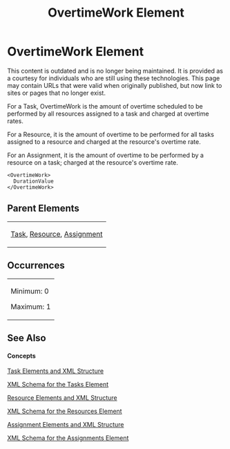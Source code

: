 ﻿---
title: OvertimeWork Element
TOCTitle: OvertimeWork Element
ms:assetid: 9d534b47-3d09-4ef7-90ee-416c3418d97d
ms:mtpsurl: https://msdn.microsoft.com/en-us/library/Bb968609(v=office.12)
ms:contentKeyID: 13188300
ms.date: 05/05/2014
mtps_version: v=office.12
f1_keywords:
- OvertimeWork element
---

# OvertimeWork Element

This content is outdated and is no longer being maintained. It is provided as a courtesy for individuals who are still using these technologies. This page may contain URLs that were valid when originally published, but now link to sites or pages that no longer exist.

For a Task, OvertimeWork is the amount of overtime scheduled to be performed by all resources assigned to a task and charged at overtime rates.

For a Resource, it is the amount of overtime to be performed for all tasks assigned to a resource and charged at the resource's overtime rate.

For an Assignment, it is the amount of overtime to be performed by a resource on a task; charged at the resource's overtime rate.

    <OvertimeWork>
      DurationValue
    </OvertimeWork>

## Parent Elements

<table>
<colgroup>
<col style="width: 100%" />
</colgroup>
<tbody>
<tr class="odd">
<td><p><a href="bb968487(v=office.12).md">Task</a>, <a href="bb968715(v=office.12).md">Resource</a>, <a href="bb968611(v=office.12).md">Assignment</a></p></td>
</tr>
</tbody>
</table>

## Occurrences

<table>
<colgroup>
<col style="width: 100%" />
</colgroup>
<tbody>
<tr class="odd">
<td><p>Minimum: 0</p>
<p>Maximum: 1</p></td>
</tr>
</tbody>
</table>

## See Also

#### Concepts

[Task Elements and XML Structure](bb968475\(v=office.12\).md)

[XML Schema for the Tasks Element](bb968415\(v=office.12\).md)

[Resource Elements and XML Structure](bb968445\(v=office.12\).md)

[XML Schema for the Resources Element](bb968511\(v=office.12\).md)

[Assignment Elements and XML Structure](bb968738\(v=office.12\).md)

[XML Schema for the Assignments Element](bb968414\(v=office.12\).md)


